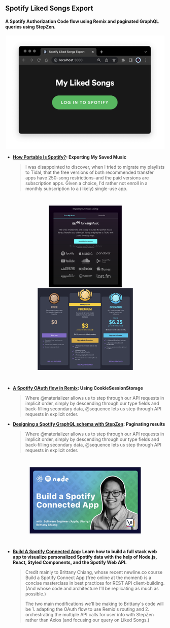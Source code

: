 
## Spotify Liked Songs Export
#### A Spotify Authorization Code flow using Remix and paginated GraphQL queries using StepZen.

<p align="center">
  <img width="500" src="././images/login.png"/>  
</p>

- **[How Portable Is Spotify?](overview.md): Exporting My Saved Music**


  > I was disappointed to discover, when I tried to migrate my playlists to Tidal, that the free versions of both recommended transfer apps have 250-song restrictions–and the paid versions are subscription apps. Given a choice, I'd rather not enroll in a monthly subscription to a (likely) single-use app.


<br/>

<p align="center">
  <img width="230" src="././images/tunemymusic.png"/>
  <img width="300" src="././images/subscription.png"/>
  
</p>

<!-- <p align="center">
  <img width="400" src="././images/oauthflow.png"/>
</p>-->

<br/> 

- **[A Spotify OAuth flow in Remix](authflow.md): Using CookieSessionStorage**


  > Where @materializer allows us to step through our API requests in implicit order, simply by descending through our type fields and back-filling secondary data, @sequence lets us step through API requests in explicit order. 


- **[Designing a Spotify GraphQL schema with StepZen](stepzen.md): Paginating results**


  > Where @materializer allows us to step through our API requests in implicit order, simply by descending through our type fields and back-filling secondary data, @sequence lets us step through API requests in explicit order. 


<br/>

<p align="center">
  <img width="350" src="././images/newline.png"/>
</p>

<br/>

- **[Build A Spotify Connected App](https://www.newline.co/courses/build-a-spotify-connected-app): Learn how to build a full stack web app to visualize personalized Spotify data with the help of Node.js, React, Styled Components, and the Spotify Web API.**


  > Credit mainly to Brittany Chiang, whose recent newline.co course Build a Spotify Connect App (free online at the moment) is a concise masterclass in best practices for REST API client-building. (And whose code and architecture I'll be replicating as much as possible.)
  >
  > The two main modifications we'll be making to Brittany's code will be 1. adapting the OAuth flow to use Remix's routing and 2. orchestrating the multiple API calls for user info with StepZen rather than Axios (and focusing our query on Liked Songs.)

<br/>